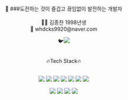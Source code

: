 <div align="center">
🌻 ###도전하는 것이 즐겁고 끊임없이 발전하는 개발자
</br>
</br>
👨‍💻 김종찬 1998년생 
</br>
📧 whdcks9920@naver.com
</br>

🐦<a href="https://zircon-question-03d.notion.site/73e530da8794485eb15768e5e627b6db" target="_blank"><img src="https://img.shields.io/badge/Notion-ffffff?style=flat-square&logo=Notion&logoColor=black"/></a>
</br>
</div>


</br>


<div align="center">
	🔥Tech Stack🔥
	</br>
	</br>
	<p>
	<img src="https://img.shields.io/badge/JAVASCRIPT-F7DF1E?style=flat&logo=JavaScript&logoColor=white" />
	<img src="https://img.shields.io/badge/HTML5-E34F26?style=flat&logo=HTML5&logoColor=white" />
	<img src="https://img.shields.io/badge/CSS3-1572B6?style=flat&logo=CSS3&logoColor=white" />
    <img src="https://img.shields.io/badge/Redux-764ABC?style=flat-square&logo=Redux&logoColor=white"/>
		<img src="https://img.shields.io/badge/Recoil-3578E5?style=flat&logo=Recoil&logoColor=white"/>
	<img src="https://img.shields.io/badge/REACT-61DAFB?style=flat&logo=React&logoColor=white"/>
    <img src="https://img.shields.io/badge/Next.js-000000?style=flat-square&logo=Next.js&logoColor=white"/>
	</p>
	<p>
	<img src="https://img.shields.io/badge/NODE.JS-339933?style=flat&logo=Node.js&logoColor=white" />
    <img src="https://img.shields.io/badge/Express-000000?style=flat-square&logo=Express&logoColor=white"/>
	<img src="https://img.shields.io/badge/MYSQL-4479A1?style=flat&logo=Mysql&logoColor=white" />
	<img src="https://img.shields.io/badge/Sequelize-52B0E7?style=flat-square&logo=Sequelize&logoColor=white"/>
	</p>
</div>
